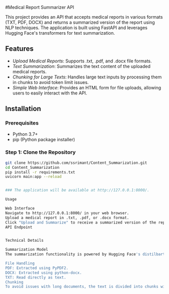 #Medical Report Summarizer API

This project provides an API that accepts medical reports in various formats (TXT, PDF, DOCX) and returns a summarized version of the report using NLP techniques. The application is built using FastAPI and leverages Hugging Face's transformers for text summarization.

## Features

- *Upload Medical Reports*: Supports .txt, .pdf, and .docx file formats.
- *Text Summarization*: Summarizes the text content of the uploaded medical reports.
- *Chunking for Large Texts*: Handles large text inputs by processing them in chunks to avoid token limit issues.
- *Simple Web Interface*: Provides an HTML form for file uploads, allowing users to easily interact with the API.

## Installation

### Prerequisites

- Python 3.7+
- pip (Python package installer)

### Step 1: Clone the Repository

```bash
git clone https://github.com/ssrimant/Content_Summarization.git
cd Content_Summarization
pip install -r requirements.txt
uvicorn main:app --reload


### The application will be available at http://127.0.0.1:8000/.

Usage

Web Interface
Navigate to http://127.0.0.1:8000/ in your web browser.
Upload a medical report in .txt, .pdf, or .docx format.
Click "Upload and Summarize" to receive a summarized version of the report.
API Endpoint


Technical Details

Summarization Model
The summarization functionality is powered by Hugging Face's distilbart-cnn-12-6 model. The text is processed in chunks to handle large documents, ensuring the summarizer works within token limits.

File Handling
PDF: Extracted using PyPDF2.
DOCX: Extracted using python-docx.
TXT: Read directly as text.
Chunking
To avoid issues with long documents, the text is divided into chunks with a maximum length of 1024 tokens. Each chunk is summarized individually, and the final summary is a concatenation of all chunk summaries.




